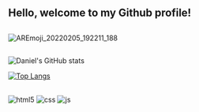 ## Hello,  welcome to my Github profile!

##

![AREmoji_20220205_192211_188](https://user-images.githubusercontent.com/121094211/212573239-025ab878-8e8f-405d-81ed-949b79acfd6e.gif)


##


![Daniel's GitHub stats](https://github-readme-stats.vercel.app/api?username=DanielMirandad&show_icons=true&theme=radical)

[![Top Langs](https://github-readme-stats.vercel.app/api/top-langs/?username=DanielMirandad)](https://github.com/DanielMirandad/github-readme-stats)

##
<div style="display: inline_block">
  <img align="center" alt="html5" src="https://img.shields.io/badge/HTML5-E34F26?style=for-the-badge&logo=html5&logoColor=white" />
  <img align="center" alt="css" src="https://img.shields.io/badge/CSS3-1572B6?style=for-the-badge&logo=css3&logoColor=white" />
  <img align="center" alt="js" src="https://img.shields.io/badge/JavaScript-F7DF1E?style=for-the-badge&logo=javascript&logoColor=black" />
 </div><br/>








